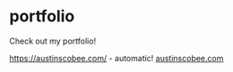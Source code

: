 # portfolio

Check out my portfolio!

https://austinscobee.com/ - automatic!
[austinscobee.com](https://austinscobee.com/)
